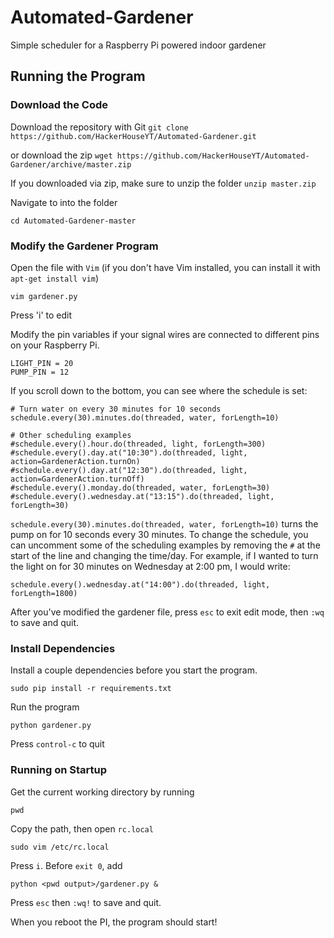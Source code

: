 # Automated-Gardener
Simple scheduler for a Raspberry Pi powered indoor gardener

## Running the Program

### Download the Code
Download the repository with Git `git clone https://github.com/HackerHouseYT/Automated-Gardener.git` 

or download the zip `wget https://github.com/HackerHouseYT/Automated-Gardener/archive/master.zip`

If you downloaded via zip, make sure to unzip the folder `unzip master.zip`

Navigate to into the folder

```
cd Automated-Gardener-master
```

### Modify the Gardener Program 

Open the file with `Vim` (if you don't have Vim installed, you can install it with `apt-get install vim`)

```
vim gardener.py
```

Press 'i' to edit

Modify the pin variables if your signal wires are connected to different pins on your Raspberry Pi.

```
LIGHT_PIN = 20
PUMP_PIN = 12
```

If you scroll down to the bottom, you can see where the schedule is set:

```
# Turn water on every 30 minutes for 10 seconds
schedule.every(30).minutes.do(threaded, water, forLength=10)

# Other scheduling examples
#schedule.every().hour.do(threaded, light, forLength=300)
#schedule.every().day.at("10:30").do(threaded, light, action=GardenerAction.turnOn)
#schedule.every().day.at("12:30").do(threaded, light, action=GardenerAction.turnOff)
#schedule.every().monday.do(threaded, water, forLength=30)
#schedule.every().wednesday.at("13:15").do(threaded, light, forLength=30)
```

`schedule.every(30).minutes.do(threaded, water, forLength=10)` turns the pump on for 10 seconds every 30 minutes. To change the schedule, you can uncomment some of the scheduling examples by removing the `#` at the start of the line and changing the time/day. For example, if I wanted to turn the light on for 30 minutes on Wednesday at 2:00 pm, I would write:

```
schedule.every().wednesday.at("14:00").do(threaded, light, forLength=1800)
```

After you've modified the gardener file, press `esc` to exit edit mode, then `:wq` to save and quit. 

### Install Dependencies
Install a couple dependencies before you start the program.

```
sudo pip install -r requirements.txt
```

Run the program

```
python gardener.py
```

Press `control-c` to quit

### Running on Startup

Get the current working directory by running

```
pwd
```

Copy the path, then open `rc.local`

```
sudo vim /etc/rc.local
```

Press `i`. Before `exit 0`, add 

```
python <pwd output>/gardener.py &
```

Press `esc` then `:wq!` to save and quit.

When you reboot the PI, the program should start!


